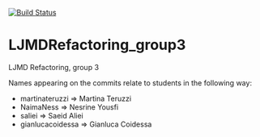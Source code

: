 [![Build Status](https://travis-ci.com/martinateruzzi/LJMDRefactoring_group3.svg?branch=master)](https://travis-ci.com/martinateruzzi/LJMDRefactoring_group3)


# LJMDRefactoring_group3
LJMD Refactoring, group 3

Names appearing on the commits relate to students in the following way:

- martinateruzzi => Martina Teruzzi
- NaimaNess => Nesrine Yousfi
- saliei => Saeid Aliei
- gianlucacoidessa => Gianluca Coidessa

